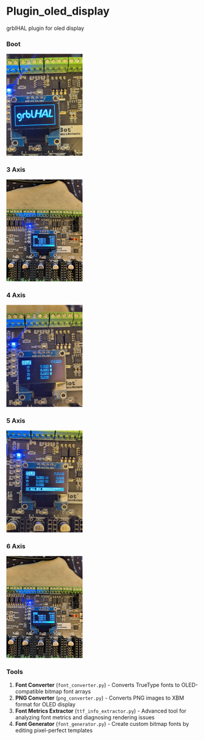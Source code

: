 # Plugin_oled_display
grblHAL plugin for oled display

### Boot
<img src="https://raw.githubusercontent.com/luc-github/Plugin_oled_display/refs/heads/main/pictures/boot.jpg" alt="drawing" width="200"/>

### 3 Axis
<img src="https://raw.githubusercontent.com/luc-github/Plugin_oled_display/refs/heads/main/pictures/3axis.jpg" alt="drawing" width="200"/>

### 4 Axis
<img src="https://raw.githubusercontent.com/luc-github/Plugin_oled_display/refs/heads/main/pictures/4axis.jpg" alt="drawing" width="200"/>

### 5 Axis
<img src="https://raw.githubusercontent.com/luc-github/Plugin_oled_display/refs/heads/main/pictures/5axis.jpg" alt="drawing" width="200"/>

### 6 Axis
<img src="https://raw.githubusercontent.com/luc-github/Plugin_oled_display/refs/heads/main/pictures/6axis.jpg" alt="drawing" width="200"/>


### Tools

1. **Font Converter** (`font_converter.py`) - Converts TrueType fonts to OLED-compatible bitmap font arrays
2. **PNG Converter** (`png_converter.py`) - Converts PNG images to XBM format for OLED display
3. **Font Metrics Extractor** (`ttf_info_extractor.py`) - Advanced tool for analyzing font metrics and diagnosing rendering issues
4. **Font Generator** (`font_generator.py`) - Create custom bitmap fonts by editing pixel-perfect templates
